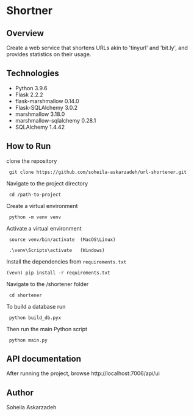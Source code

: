 # Shortner

## Overview 
Create a web service that shortens URLs akin to 'tinyurl' and 'bit.ly', and provides statistics on their usage.

## Technologies

- Python 3.9.6
- Flask 2.2.2
- flask-marshmallow 0.14.0
- Flask-SQLAlchemy 3.0.2
- marshmallow 3.18.0
- marshmallow-sqlalchemy 0.28.1
- SQLAlchemy 1.4.42

## How to Run 
clone the repository

     git clone https://github.com/soheila-askarzadeh/url-shortener.git

Navigate to the project directory

     cd /path-to-project

Create a virtual environment

     python -m venv venv

Activate a virtual environment

     source venv/bin/activate  (MacOS\Linux)
      
     .\venv\Scripts\activate   (Windows)  

Install the dependencies from `requirements.txt`

    (vevn) pip install -r requirements.txt 

Navigate to the /shortener folder

     cd shortener

To build a database run

     python build_db.pyx

Then run the main Python script

     python main.py

## API documentation
After running the project, browse http://localhost:7006/api/ui

## Author
   Soheila Askarzadeh 
